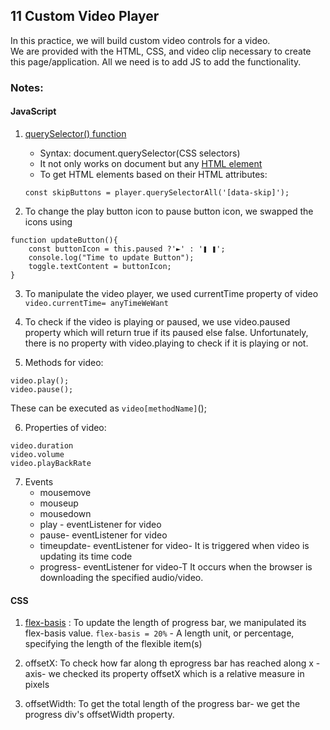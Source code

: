 ## 11 Custom Video Player
In this practice, we will build custom video controls for a video.<br/>
We are provided with the HTML, CSS, and video clip necessary to create this page/application. All we need is to add JS to add the functionality.

### Notes:
#### JavaScript
1. [querySelector() function](https://www.w3schools.com/jsref/met_document_queryselector.asp#:~:text=HTML%20DOM%20querySelector%20%28%29%20Method%201%20Definition%20and,attributes%2C%20values%20of%20attributes%2C%20etc.%20More%20items...%20)
    * Syntax:  document.querySelector(CSS selectors)
    * It not only works on document but any [HTML element](https://www.w3schools.com/jsref/met_element_queryselector.asp)
    * To get HTML elements based on their HTML attributes:
    ```
    const skipButtons = player.querySelectorAll('[data-skip]');
    ```

2. To change the play button icon to pause button icon, we swapped the icons using
```
function updateButton(){
    const buttonIcon = this.paused ?'►' : '❚ ❚'; 
    console.log("Time to update Button");
    toggle.textContent = buttonIcon;
}
```

3. To manipulate the video player, we used currentTime property of video
`video.currentTime= anyTimeWeWant`

4. To check if the video is playing or paused, we use video.paused property which will return true if its paused else false. Unfortunately, there is no property with video.playing to check if it is playing or not.

5. Methods for video:
```
video.play();
video.pause();
```
These can be executed as `video[methodName]`();

6. Properties of video:
```
video.duration
video.volume
video.playBackRate
```
7. Events 
    * mousemove
    * mouseup
    * mousedown
    * play - eventListener for video
    * pause- eventListener for video
    * timeupdate- eventListener for video- It is triggered when video is updating its time code
    * progress- eventListener for video-T It occurs when the browser is downloading the specified audio/video.
    
#### CSS
1. [flex-basis](https://www.w3schools.com/cssref/css3_pr_flex-basis.asp) : To update the length of progress bar, we manipulated its flex-basis value. 
`flex-basis = 20%` - A length unit, or percentage, specifying the length of the flexible item(s)

2. offsetX: To check how far along th eprogress bar has reached along x -axis- we checked its property offsetX which is a relative measure in pixels
3. offsetWidth: To get the total length of the progress bar- we get the progress div's offsetWidth property.